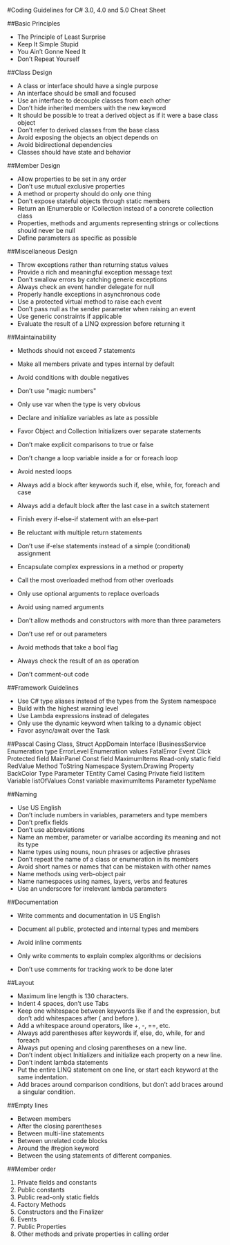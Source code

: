 #Coding Guidelines for C# 3.0, 4.0 and 5.0 Cheat Sheet##Basic Principles* The Principle of Least Surprise* Keep It Simple Stupid* You Ain’t Gonne Need It* Don’t Repeat Yourself##Class Design* A class or interface should have a single purpose* An interface should be small and focused* Use an interface to decouple classes from each other* Don’t hide inherited members with the new keyword* It should be possible to treat a derived object as if it werea base class object * Don’t refer to derived classes from the base class* Avoid exposing the objects an object depends on* Avoid bidirectional dependencies * Classes should have state and behavior ##Member Design* Allow properties to be set in any order* Don’t use mutual exclusive properties * A method or property should do only one thing * Don’t expose stateful objects through static members* Return an IEnumerable<T> or ICollection<T> insteadof a concrete collection class* Properties, methods and arguments representing stringsor collections should never be null * Define parameters as specific as possible    ##Miscellaneous Design* Throw exceptions rather than returning status values* Provide a rich and meaningful exception message text* Don’t swallow errors by catching generic exceptions* Always check an event handler delegate for null* Properly handle exceptions in asynchronous code* Use a protected virtual method to raise each event* Don’t pass null as the sender parameter when raising an event* Use generic constraints if applicable* Evaluate the result of a LINQ expression before returning it ##Maintainability* Methods should not exceed 7 statements * Make all members private and types internal by default* Avoid conditions with double negatives * Don’t use "magic numbers" * Only use var when the type is very obvious * Declare and initialize variables as late as possible* Favor Object and Collection Initializers over separatestatements * Don’t make explicit comparisons to true or false* Don’t change a loop variable inside a for or foreachloop * Avoid nested loops    * Always add a block after keywords such if, else, while,for, foreach and case * Always add a default block after the last case in a switchstatement * Finish every if-else-if statement with an else-part* Be reluctant with multiple return statements * Don’t use if-else statements instead of a simple(conditional) assignment	* Encapsulate complex expressions in a method orproperty * Call the most overloaded method from other overloads* Only use optional arguments to replace overloads* Avoid using named arguments * Don’t allow methods and constructors with more thanthree parameters * Don’t use ref or out parameters * Avoid methods that take a bool flag * Always check the result of an as operation * Don’t comment-out code ##Framework Guidelines* Use C# type aliases instead of the types from the Systemnamespace * Build with the highest warning level * Use Lambda expressions instead of delegates * Only use the dynamic keyword when talking to a dynamicobject * Favor async/await over the Task   ##Pascal CasingClass, Struct	AppDomainInterface	IBusinessServiceEnumeration type	ErrorLevelEnumeratiion values	FatalErrorEvent	ClickProtected field	MainPanelConst field	MaximumItemsRead-only static field	RedValueMethod	ToStringNamespace	System.DrawingProperty	BackColorType Parameter	TEntityCamel CasingPrivate field	listItemVariable	listOfValuesConst variable	maximumItemsParameter	typeName##Naming* Use US English * Don’t include numbers in variables, parameters and typemembers	* Don’t prefix fields * Don’t use abbreviations * Name an member, parameter or varialbe according itsmeaning and not its type * Name types using nouns, noun phrases or adjectivephrases * Don’t repeat the name of a class or enumeration in itsmembers * Avoid short names or names that can be mistaken withother names * Name methods using verb-object pair * Name namespaces using names, layers, verbs andfeatures * Use an underscore for irrelevant lambda parameters   ##Documentation* Write comments and documentation in US English* Document all public, protected and internal types andmembers * Avoid inline comments * Only write comments to explain complex algorithms ordecisions * Don’t use comments for tracking work to be done later##Layout* Maximum line length is 130 characters.* Indent 4 spaces, don’t use Tabs* Keep one whitespace between keywords like if and theexpression, but don’t add whitespaces after ( andbefore ).* Add a whitespace around operators, like +, -, ==, etc.* Always add parentheses after keywords if, else, do,while, for and foreach* Always put opening and closing parentheses on a newline.* Don’t indent object Initializers and initialize eachproperty on a new line.* Don’t indent lambda statements* Put the entire LINQ statement on one line, or start eachkeyword at the same indentation.* Add braces around comparison conditions, but don’t addbraces around a singular condition.   ##Empty lines* Between members* After the closing parentheses* Between multi-line statements* Between unrelated code blocks* Around the #region keyword* Between the using statements of different companies.##Member order1.	Private fields and constants2.	Public constants3.	Public read-only static fields4.	Factory Methods5.	Constructors and the Finalizer6.	Events7.	Public Properties8.	Other methods and private properties in callingorder